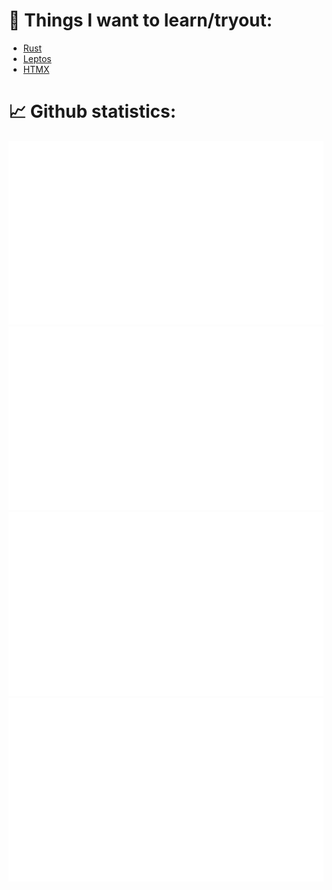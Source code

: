 # 🌱 Things I want to learn/tryout:

- [Rust](https://www.rust-lang.org/)
- [Leptos](https://leptos.dev/)
- [HTMX](https://htmx.org/)

# 📈 Github statistics:

![](https://raw.githubusercontent.com/damian-elenbaas/github-stats/master/generated/overview.svg#gh-dark-mode-only)
![](https://raw.githubusercontent.com/damian-elenbaas/github-stats/master/generated/overview.svg#gh-light-mode-only)
![](https://raw.githubusercontent.com/damian-elenbaas/github-stats/master/generated/languages.svg#gh-dark-mode-only)
![](https://raw.githubusercontent.com/damian-elenbaas/github-stats/master/generated/languages.svg#gh-light-mode-only)



<!--
**damian-elenbaas/damian-elenbaas** is a ✨ _special_ ✨ repository because its `README.md` (this file) appears on your GitHub profile.

Here are some ideas to get you started:

- 🔭 I’m currently working on ...
- 🌱 I’m currently learning ...
- 👯 I’m looking to collaborate on ...
- 🤔 I’m looking for help with ...
- 💬 Ask me about ...
- 📫 How to reach me: ...
- 😄 Pronouns: ...
- ⚡ Fun fact: ...
-->
